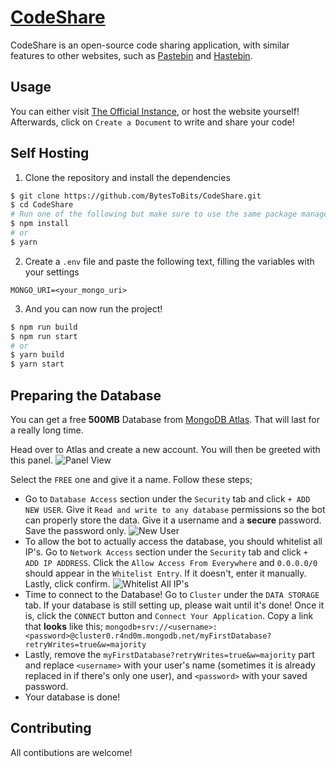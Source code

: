 # [CodeShare](https://bytestobits.dev/discord)
CodeShare is an open-source code sharing application, with similar features to other websites, such as [Pastebin](https://pastebin.com/) and [Hastebin](https://hastebin.com/about.md).

## Usage
You can either visit [The Official Instance](https://code.bytestobits.dev/), or host the website yourself!  
Afterwards, click on `Create a Document` to write and share your code!

## Self Hosting
1. Clone the repository and install the dependencies
```bash
$ git clone https://github.com/BytesToBits/CodeShare.git
$ cd CodeShare
# Run one of the following but make sure to use the same package manager on step 3 as well!
$ npm install
# or
$ yarn
```
2. Create a `.env` file and paste the following text, filling the variables with your settings
```env
MONGO_URI=<your_mongo_uri>
```
3. And you can now run the project!
```bash
$ npm run build
$ npm run start
# or
$ yarn build
$ yarn start
```
## Preparing the Database
You can get a free **500MB** Database from [MongoDB Atlas](https://www.mongodb.com/cloud/atlas). That will last for a really long time.

Head over to Atlas and create a new account. You will then be greeted with this panel.
![Panel View](https://user-images.githubusercontent.com/44692189/64170897-1297a600-ce73-11e9-910e-38b78c3ac315.jpg)

Select the `FREE` one and give it a name. Follow these steps;
- Go to `Database Access` section under the `Security` tab and click `+ ADD NEW USER`. Give it `Read and write to any database` permissions so the bot can properly store the data. Give it a username and a **secure** password. Save the password only.
![New User](https://i.imgur.com/zfhxyNX.png)
- To allow the bot to actually access the database, you should whitelist all IP's. Go to `Network Access` section under the `Security` tab and click `+ ADD IP ADDRESS`. Click the `Allow Access From Everywhere` and `0.0.0.0/0` should appear in the `Whitelist Entry`. If it doesn't, enter it manually. Lastly, click confirm.
![Whitelist All IP's](https://i.imgur.com/UgIYkoA.png)
- Time to connect to the Database! Go to `Cluster` under the `DATA STORAGE` tab. If your database is still setting up, please wait until it's done! Once it is, click the `CONNECT` button and `Connect Your Application`. Copy a link that **looks** like this; `mongodb+srv://<username>:<password>@cluster0.r4nd0m.mongodb.net/myFirstDatabase?retryWrites=true&w=majority`
- Lastly, remove the `myFirstDatabase?retryWrites=true&w=majority` part and replace `<username>` with your user's name (sometimes it is already replaced in if there's only one user), and `<password>` with your saved password.
- Your database is done!

## Contributing
All contibutions are welcome!

